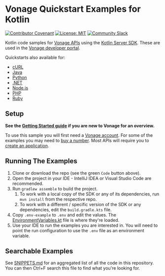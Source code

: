 # Vonage Quickstart Examples for Kotlin

[![Contributor Covenant](https://img.shields.io/badge/Contributor%20Covenant-2.1-4baaaa.svg)](CODE_OF_CONDUCT.md)
[![License: MIT](https://img.shields.io/badge/License-MIT-yellow.svg)](https://opensource.org/licenses/MIT)
[![Community Slack](https://img.shields.io/badge/Slack-4A154B?style=flat&logo=slack&logoColor=white)](https://developer.vonage.com/community/slack)

Kotlin code samples for [Vonage APIs](https://developer.vonage.com/en/api) using
the [Kotlin Server SDK](https://github.com/Vonage/vonage-kotlin-sdk).
These are used in the [Vonage developer portal](https://developer.vonage.com/en/documentation).

Quickstarts also available for:
- [cURL](https://github.com/Vonage/vonage-curl-code-snippets)
- [Java](https://github.com/Vonage/vonage-java-code-snippets)
- [Python](https://github.com/Vonage/vonage-python-code-snippets)
- [.NET](https://github.com/Vonage/vonage-dotnet-code-snippets)
- [Node.js](https://github.com/Vonage/vonage-node-code-snippets)
- [PHP](https://github.com/Vonage/vonage-php-code-snippets)
- [Ruby](https://github.com/Vonage/vonage-ruby-code-snippets)

## Setup
**See the [Getting Started guide](https://developer.vonage.com/en/getting-started/overview)
if you are new to Vonage for an overview.**

To use this sample you will first need a [Vonage account](https://dashboard.nexmo.com/sign-up?utm_source=DEV_REL&utm_medium=github&utm_campaign=java-client-library).
For some of the examples you may need to [buy a number](https://dashboard.nexmo.com/buy-numbers).
Most APIs will require you to [create an application](https://dashboard.nexmo.com/applications).

## Running The Examples
1. Clone or download the repo (see the green `Code` button above).
2. Open the project in your IDE - IntelliJ IDEA or Visual Studio Code are recommended.
3. Run `gradlew assemble` to build the project. 
   1. To work with a local copy of the SDK or any of its dependencies, run `mvn install` from the respective repo.
   2. To work with a different / specific version of the SDK or any dependencies, edit the `build.gradle.kts` file.
4. Copy `.env-example` to `.env` and edit the values. The [EnvironmentVariables.kt](src/main/kotlin/com/vonage/quickstart/kt/EnvironmentVariables.kt) file is where they're loaded.
5. Use your IDE to run the examples you are interested in.
You will need to point the run configuration to use the `.env` file as an environment variable.

## Searchable Examples
See [SNIPPETS.md](SNIPPETS.md) for an aggregated list of all the code in this repository. You can then
Ctrl+F search this file to find what you're looking for. 
